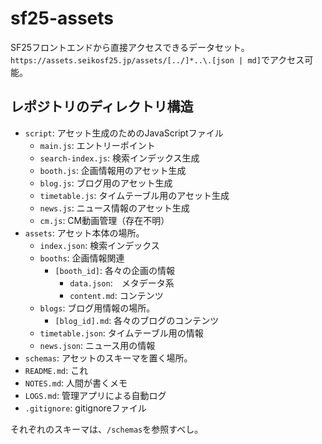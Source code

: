 # sf25-assets

SF25フロントエンドから直接アクセスできるデータセット。
`https://assets.seikosf25.jp/assets/[../]*..\.[json | md]`でアクセス可能。

## レポジトリのディレクトリ構造

- `script`: アセット生成のためのJavaScriptファイル
  - `main.js`: エントリーポイント
  - `search-index.js`: 検索インデックス生成
  - `booth.js`: 企画情報用のアセット生成
  - `blog.js`: ブログ用のアセット生成
  - `timetable.js`: タイムテーブル用のアセット生成
  - `news.js`: ニュース情報のアセット生成
  - `cm.js`: CM動画管理（存在不明）
- `assets`: アセット本体の場所。
  - `index.json`: 検索インデックス
  - `booths`: 企画情報関連
    - `[booth_id]`: 各々の企画の情報
      - `data.json`:　メタデータ系
      - `content.md`: コンテンツ
  - `blogs`: ブログ用情報の場所。
    - `[blog_id].md`: 各々のブログのコンテンツ
  - `timetable.json`: タイムテーブル用の情報
  - `news.json`: ニュース用の情報
- `schemas`: アセットのスキーマを置く場所。
- `README.md`: これ
- `NOTES.md`: 人間が書くメモ
- `LOGS.md`: 管理アプリによる自動ログ
- `.gitignore`: gitignoreファイル

それぞれのスキーマは、`/schemas`を参照すべし。
